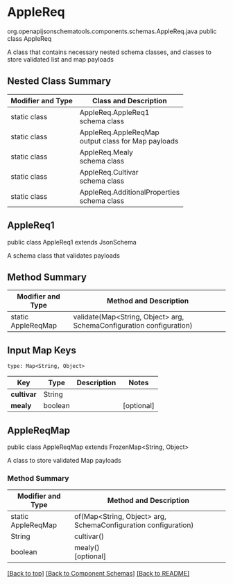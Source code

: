 # AppleReq
org.openapijsonschematools.components.schemas.AppleReq.java
public class AppleReq

A class that contains necessary nested schema classes, and classes to store validated list and map payloads

## Nested Class Summary
| Modifier and Type | Class and Description |
| ----------------- | ---------------------- |
| static class | AppleReq.AppleReq1<br> schema class |
| static class | AppleReq.AppleReqMap<br> output class for Map payloads |
| static class | AppleReq.Mealy<br> schema class |
| static class | AppleReq.Cultivar<br> schema class |
| static class | AppleReq.AdditionalProperties<br> schema class |

## AppleReq1
public class AppleReq1
extends JsonSchema

A schema class that validates payloads


## Method Summary
| Modifier and Type | Method and Description |
| ----------------- | ---------------------- |
| static AppleReqMap | validate(Map<String, Object> arg, SchemaConfiguration configuration) |

## Input Map Keys
```
type: Map<String, Object>
```
Key | Type |  Description | Notes
------------ | ------------- | ------------- | -------------
**cultivar** | String |  |
**mealy** | boolean |  | [optional]

## AppleReqMap
public class AppleReqMap
extends FrozenMap<String, Object>

A class to store validated Map payloads

### Method Summary
| Modifier and Type | Method and Description |
| ----------------- | ---------------------- |
| static AppleReqMap | of(Map<String, Object> arg, SchemaConfiguration configuration) |
| String | cultivar()<br> |
| boolean | mealy()<br>[optional] |

[[Back to top]](#top) [[Back to Component Schemas]](../../../README.md#Component-Schemas) [[Back to README]](../../../README.md)
